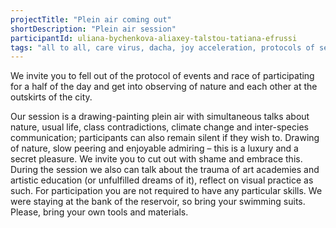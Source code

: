 ```yaml
---
projectTitle: "Plein air coming out"
shortDescription: "Plein air session"
participantId: uliana-bychenkova-aliaxey-talstou-tatiana-efrussi
tags: "all to all, care virus, dacha, joy acceleration, protocols of self-organisation, sanatorium, spontaneous grassroots alternative, yesterday's unalienated celebration"
---
```

We invite you to fell out of the protocol of events and race of participating for a half of the day and get into observing of nature and each other at the outskirts of the city.

Our session is a drawing-painting plein air with simultaneous talks about nature, usual life, class contradictions, climate change and inter-species communication; participants can also remain silent if they wish to. Drawing of nature, slow peering and enjoyable admiring – this is a luxury and a secret pleasure. We invite you to cut out with shame and embrace this. During the session we also can talk about the trauma of art academies and artistic education (or unfulfilled dreams of it), reflect on visual practice as such. For participation you are not required to have any particular skills. We were staying at the bank of the reservoir, so bring your swimming suits. Please, bring your own tools and materials.
